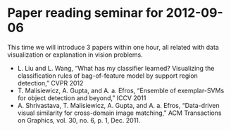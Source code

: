 Paper reading seminar for 2012-09-06
=========

This time we will introduce 3 papers within one hour, all related with data visualization or explanation in vision problems.

 * L. Liu and L. Wang, “What has my classifier learned? Visualizing the classification rules of bag-of-feature model by support region detection,” CVPR 2012
 * T. Malisiewicz, A. Gupta, and A. a. Efros, “Ensemble of exemplar-SVMs for object detection and beyond,” ICCV 2011
 * A. Shrivastava, T. Malisiewicz, A. Gupta, and A. a. Efros, “Data-driven visual similarity for cross-domain image matching,” ACM Transactions on Graphics, vol. 30, no. 6, p. 1, Dec. 2011.